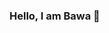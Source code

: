 ### Hello, I am Bawa 👋

<!--
**bawumbila/bawumbila** is a ✨ _special_ ✨ repository because its `README.md` (this file) appears on your GitHub profile.

Here are some ideas to get you started:

- 🔭 I’m currently working on WAVe Music App
- 🌱 I’m currently learning React
- 👯 I’m looking to collaborate on Projects
- 🤔 I’m looking for help with Python
- 💬 Ask me about Anything
- 📫 How to reach me: www.linkedin.com/in/awumbila
- 😄 Pronouns: He/Him
- ⚡ Fun fact: I like anything that has to do with Cars.
-->
